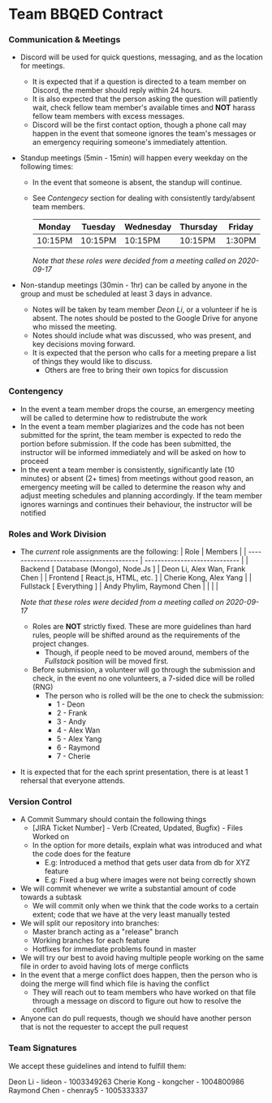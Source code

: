 Team BBQED Contract
====================

### **Communication & Meetings**

- Discord will be used for quick questions, messaging, and as the location for meetings.
    - It is expected that if a question is directed to a team member on Discord, the member should reply within 24 hours.
    - It is also expected that the person asking the question will patiently wait, check fellow team member's available times and **NOT** harass fellow team members with excess messages.
    - Discord will be the first contact option, though a phone call may happen in the event that someone ignores the team's messages or an emergency requiring someone's immediately attention.
- Standup meetings (5min - 15min) will happen every weekday on the following times:
    - In the event that someone is absent, the standup will continue.
    - See *Contengecy* section for dealing with consistently tardy/absent team members.

        | Monday  | Tuesday | Wednesday | Thursday | Friday |
        |---------|---------|-----------|----------|--------|
        | 10:15PM | 10:15PM |  10:15PM  | 10:15PM  | 1:30PM |
        *Note that these roles were decided from a meeting called on 2020-09-17*

- Non-standup meetings (30min - 1hr) can be called by anyone in the group and must be scheduled at least 3 days in advance.
    - Notes will be taken by team member *Deon Li*, or a volunteer if he is absent. The notes should be posted to the Google Drive for anyone who missed the meeting.
    - Notes should include what was discussed, who was present, and key decisions moving forward.
    - It is expected that the person who calls for a meeting prepare a list of things they would like to discuss.
        - Others are free to bring their own topics for discussion

### **Contengency**

- In the event a team member drops the course, an emergency meeting will be called to determine how to redistrubute the work
- In the event a team member plagiarizes and the code has not been submitted for the sprint, the team member is expected to redo the portion before submission. If the code has been submitted, the instructor will be informed immediately and will be asked on how to proceed
- In the event a team member is consistently, significantly late (10 minutes) or absent (2+ times) from meetings without good reason, an emergency meeting will be called to determine the reason why and adjust meeting schedules and planning accordingly. If the team member ignores warnings and continues their behaviour, the instructor will be notified

### **Roles and Work Division**

- The *current* role assignments are the following:
    | Role                                     | Members                       |
    | ---------------------------------------- | ----------------------------- |
    | Backend [ Database (Mongo), Node.Js ]    | Deon Li, Alex Wan, Frank Chen |
    | Frontend [ React.js, HTML, etc. ]        | Cherie Kong, Alex Yang       |
    | Fullstack [ Everything ]                 | Andy Phylim, Raymond Chen     |
    |                                          |                               |
    
    *Note that these roles were decided from a meeting called on 2020-09-17*
    - Roles are **NOT** strictly fixed. These are more guidelines than hard rules, people will be shifted around as the requirements of the project changes.
        - Though, if people need to be moved around, members of the *Fullstack* position will be moved first.
    - Before submission, a volunteer will go through the submission and check, in the event no one volunteers, a 7-sided dice will be rolled (RNG)
        - The person who is rolled will be the one to check the submission:
            - 1 - Deon
            - 2 - Frank
            - 3 - Andy
            - 4 - Alex Wan
            - 5 - Alex Yang
            - 6 - Raymond
            - 7 - Cherie

- It is expected that for the each sprint presentation, there is at least 1 rehersal that everyone attends.

### **Version Control**

- A Commit Summary should contain the following things
    - [JIRA Ticket Number] - Verb (Created, Updated, Bugfix) - Files Worked on
    - In the option for more details, explain what was introduced and what the code does for the feature
        - E.g: Introduced a method that gets user data from db for XYZ feature
        - E.g: Fixed a bug where images were not being correctly shown
- We will commit whenever we write a substantial amount of code towards a subtask
    - We will commit only when we think that the code works to a certain extent; code that we have at the very least manually tested
- We will split our repository into branches:
    - Master branch acting as a "release" branch
    - Working branches for each feature
    - Hotfixes for immediate problems found in master
- We will try our best to avoid having multiple people working on the same file in order to avoid having lots of merge conflicts
- In the event that a merge conflict does happen, then the person who is doing the merge will find which file is having the conflict
    - They will reach out to team members who have worked on that file through a message on discord to figure out how to resolve the conflict
- Anyone can do pull requests, though we should have another person that is not the requester to accept the pull request 

### **Team Signatures**

We accept these guidelines and intend to fulfill them:

Deon Li - lideon - 1003349263
Cherie Kong - kongcher - 1004800986
Raymond Chen - chenray5 - 1005333337

